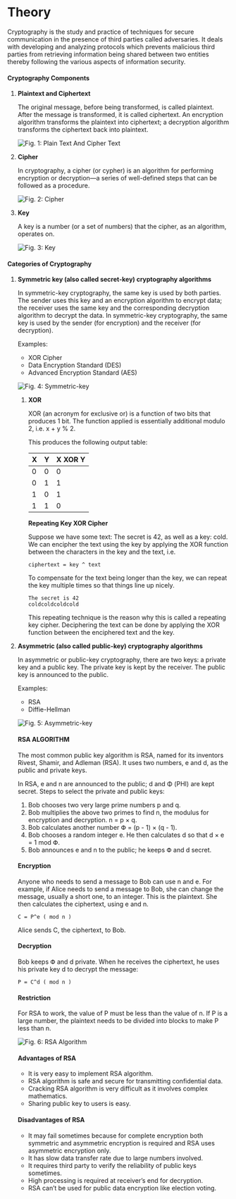 # Theory

Cryptography is the study and practice of techniques for secure communication in the presence of third parties called adversaries. It deals with developing and analyzing protocols which prevents malicious third parties from retrieving information being shared between two entities thereby following the various aspects of information security.

#### Cryptography Components

1. **Plaintext and Ciphertext**

   The original message, before being transformed, is called plaintext. After the message is transformed, it is called ciphertext. An encryption algorithm transforms the plaintext into ciphertext; a decryption algorithm transforms the ciphertext back into plaintext.

   ![Fig. 1: Plain Text And Cipher Text](images/plain_text_and_cipher_text.png)

2. **Cipher**

   In cryptography, a cipher (or cypher) is an algorithm for performing encryption or decryption—a series of well-defined steps that can be followed as a procedure.

   ![Fig. 2: Cipher](images/cipher.png)

3. **Key**

   A key is a number (or a set of numbers) that the cipher, as an algorithm, operates on.

   ![Fig. 3: Key](images/key.png)

#### Categories of Cryptography

1. **Symmetric key (also called secret-key) cryptography algorithms**

   In symmetric-key cryptography, the same key is used by both parties. The sender uses this key and an encryption algorithm to encrypt data; the receiver uses the same key and the corresponding decryption algorithm to decrypt the data. In symmetric-key cryptography, the same key is used by the sender (for encryption) and the receiver (for decryption).

   Examples:
   - XOR Cipher
   - Data Encryption Standard (DES)
   - Advanced Encryption Standard (AES)

   ![Fig. 4: Symmetric-key](images/symm.png)

   1. **XOR**

      XOR (an acronym for exclusive or) is a function of two bits that produces 1 bit. The function applied is essentially additional modulo 2, i.e. x + y % 2.

      This produces the following output table:

      | X | Y | X XOR Y |
      |---|---|---------|
      | 0 | 0 | 0       |
      | 0 | 1 | 1       |
      | 1 | 0 | 1       |
      | 1 | 1 | 0       |

      **Repeating Key XOR Cipher**

      Suppose we have some text: The secret is 42, as well as a key: cold. We can encipher the text using the key by applying the XOR function between the characters in the key and the text, i.e.

      `ciphertext = key ^ text`

      To compensate for the text being longer than the key, we can repeat the key multiple times so that things line up nicely.

      ```
      The secret is 42  
      coldcoldcoldcold  
      ```

      This repeating technique is the reason why this is called a repeating key cipher. Deciphering the text can be done by applying the XOR function between the enciphered text and the key.

2. **Asymmetric (also called public-key) cryptography algorithms**

   In asymmetric or public-key cryptography, there are two keys: a private key and a public key. The private key is kept by the receiver. The public key is announced to the public.

   Examples:
   - RSA
   - Diffie-Hellman

   ![Fig. 5: Asymmetric-key](images/asymm.png)

   #### RSA ALGORITHM

   The most common public key algorithm is RSA, named for its inventors Rivest, Shamir, and Adleman (RSA). It uses two numbers, e and d, as the public and private keys.

   In RSA, e and n are announced to the public; d and Φ (PHI) are kept secret. Steps to select the private and public keys:

   1. Bob chooses two very large prime numbers p and q.
   2. Bob multiplies the above two primes to find n, the modulus for encryption and decryption. n = p × q.
   3. Bob calculates another number Փ = (p - 1) × (q - 1).
   4. Bob chooses a random integer e. He then calculates d so that d × e = 1 mod Փ.
   5. Bob announces e and n to the public; he keeps Փ and d secret.

   #### Encryption

   Anyone who needs to send a message to Bob can use n and e. For example, if Alice needs to send a message to Bob, she can change the message, usually a short one, to an integer. This is the plaintext. She then calculates the ciphertext, using e and n.

   `C = P^e ( mod n )`

   Alice sends C, the ciphertext, to Bob.

   #### Decryption

   Bob keeps Փ and d private. When he receives the ciphertext, he uses his private key d to decrypt the message:

   `P = C^d ( mod n )`

   #### Restriction

   For RSA to work, the value of P must be less than the value of n. If P is a large number, the plaintext needs to be divided into blocks to make P less than n.

   ![Fig. 6: RSA Algorithm](images/rsa.png)

   #### Advantages of RSA

   - It is very easy to implement RSA algorithm.
   - RSA algorithm is safe and secure for transmitting confidential data.
   - Cracking RSA algorithm is very difficult as it involves complex mathematics.
   - Sharing public key to users is easy.

   #### Disadvantages of RSA

   - It may fail sometimes because for complete encryption both symmetric and asymmetric encryption is required and RSA uses asymmetric encryption only.
   - It has slow data transfer rate due to large numbers involved.
   - It requires third party to verify the reliability of public keys sometimes.
   - High processing is required at receiver’s end for decryption.
   - RSA can’t be used for public data encryption like election voting.
